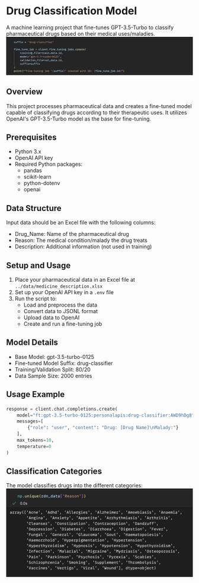 # Drug Classification Model

A machine learning project that fine-tunes GPT-3.5-Turbo to classify pharmaceutical drugs based on their medical uses/maladies.
![](./data/finetune.png)

## Overview

This project processes pharmaceutical data and creates a fine-tuned model capable of classifying drugs according to their therapeutic uses. It utilizes OpenAI's GPT-3.5-Turbo model as the base for fine-tuning.

## Prerequisites

- Python 3.x
- OpenAI API key
- Required Python packages:
  - pandas
  - scikit-learn
  - python-dotenv
  - openai

## Data Structure

Input data should be an Excel file with the following columns:
- Drug_Name: Name of the pharmaceutical drug
- Reason: The medical condition/malady the drug treats
- Description: Additional information (not used in training)

## Setup and Usage

1. Place your pharmaceutical data in an Excel file at `../data/medicine_description.xlsx`
2. Set up your OpenAI API key in a `.env` file
3. Run the script to:
   - Load and preprocess the data
   - Convert data to JSONL format
   - Upload data to OpenAI
   - Create and run a fine-tuning job

## Model Details

- Base Model: gpt-3.5-turbo-0125
- Fine-tuned Model Suffix: drug-classifier
- Training/Validation Split: 80/20
- Data Sample Size: 2000 entries

## Usage Example

```python
response = client.chat.completions.create(
    model="ft:gpt-3.5-turbo-0125:personalapis:drug-classifier:AWD9hDg8",
    messages=[
        {"role": "user", "content": "Drug: [Drug Name]\nMalady:"}
    ],
    max_tokens=10,
    temperature=0
)
```

## Classification Categories

The model classifies drugs into the different categories:
![](./data/cate.png)

